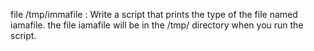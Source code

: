 file /tmp/immafile : Write a script that prints the type of the file named iamafile. the file iamafile will be in the /tmp/ directory when you run the script.
